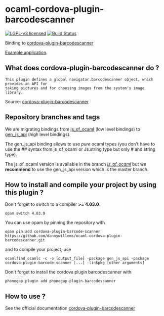 # ocaml-cordova-plugin-barcodescanner

[![LGPL-v3 licensed](https://img.shields.io/badge/license-LGPLv3-blue.svg)](https://raw.githubusercontent.com/dannywillems/ocaml-cordova-plugin-barcodescanner/master/LICENSE)
[![Build Status](https://travis-ci.org/dannywillems/ocaml-cordova-plugin-barcodescanner.svg?branch=master)](https://travis-ci.org/dannywillems/ocaml-cordova-plugin-barcodescanner)

Binding to
[cordova-plugin-barcodescanner](https://github.com/apache/cordova-plugin-barcodescanner)

[Example
application](https://github.com/dannywillems/ocaml-cordova-plugin-barcodescanner-example).

## What does cordova-plugin-barcodescanner do ?

```
This plugin defines a global navigator.barcodescanner object, which provides an API for
taking pictures and for choosing images from the system's image library.
```

Source: [cordova-plugin-barcodescanner](https://github.com/apache/cordova-plugin-barcodescanner)

## Repository branches and tags

We are migrating bindings from
[js_of_ocaml](https://github.com/ocsigen/js_of_ocaml) (low level bindings) to
[gen_js_api](https://github.com/lexifi/gen_js_api) (high level bindings).

The gen_js_api binding allows to use *pure* ocaml types (you don't have to use
the ## syntax from js_of_ocaml or Js.string type but only # and string type).

The js_of_ocaml version is available in the branch
[*js_of_ocaml*](https://github.com/dannywillems/ocaml-cordova-plugin-barcodescanner/tree/js_of_ocaml)
but we **recommend** to use the gen_js_api version which is the master branch.

## How to install and compile your project by using this plugin ?

Don't forget to switch to a compiler **>= 4.03.0**.
```Shell
opam switch 4.03.0
```

You can use opam by pinning the repository with
```Shell
opam pin add cordova-plugin-barcode-scanner https://github.com/dannywillems/ocaml-cordova-plugin-barcodescanner.git
```

and to compile your project, use
```Shell
ocamlfind ocamlc -c -o [output_file] -package gen_js_api -package cordova-plugin-barcode-scanner [...] -linkpkg [other arguments]
```

Don't forget to install the cordova plugin barcodescanner with
```Shell
phonegap plugin add phonegap-plugin-barcodescanner
```

## How to use ?

See the official documentation
[cordova-plugin-barcodescanner](https://github.com/phonegap/phonegap-plugin-barcodescanner)
